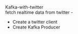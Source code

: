  Kafka-with-twitter <br>
 fetch realtime data from twitter - <br>
 * Create a twitter client<br>
 * Create Kafka Producer

